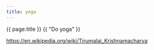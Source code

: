 ```yaml
---
title: yoga
---
```


{{ page.title }}
{{ "Do yoga" }}

https://en.wikipedia.org/wiki/Tirumalai_Krishnamacharya
